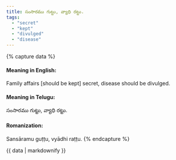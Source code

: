 ```yaml
---
title: సంసారము గుట్టు, వ్యాధి రట్టు.
tags:
  - "secret"
  - "kept"
  - "divulged"
  - "disease"
---
```


{% capture data %}
#### Meaning in English:
Family affairs [should be kept] secret, disease should be divulged.

#### Meaning in Telugu:
సంసారము గుట్టు, వ్యాధి రట్టు.

#### Romanization:
Sansāramu guṭṭu, vyādhi raṭṭu.
{% endcapture %}

{{ data | markdownify }}

